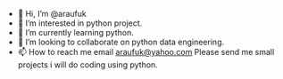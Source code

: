 - 👋 Hi, I’m @araufuk
- 👀 I’m interested in python project.
- 🌱 I’m currently learning python.
- 💞️ I’m looking to collaborate on python data engineering.
- 📫 How to reach me email araufuk@yahoo.com
Please send me small projects i will do coding using python.
<!---
araufuk/araufuk is a ✨ special ✨ repository because its `README.md` (this file) appears on your GitHub profile.
You can click the Preview link to take a look at your changes.
--->
